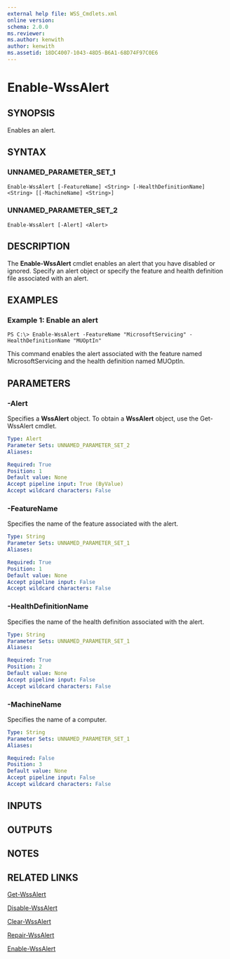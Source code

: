 ```yaml
---
external help file: WSS_Cmdlets.xml
online version: 
schema: 2.0.0
ms.reviewer:
ms.author: kenwith
author: kenwith
ms.assetid: 18DC4007-1043-48D5-B6A1-68D74F97C0E6
---
```


# Enable-WssAlert

## SYNOPSIS
Enables an alert.

## SYNTAX

### UNNAMED_PARAMETER_SET_1
```
Enable-WssAlert [-FeatureName] <String> [-HealthDefinitionName] <String> [[-MachineName] <String>]
```

### UNNAMED_PARAMETER_SET_2
```
Enable-WssAlert [-Alert] <Alert>
```

## DESCRIPTION
The **Enable-WssAlert** cmdlet enables an alert that you have disabled or ignored.
Specify an alert object or specify the feature and health definition file associated with an alert.

## EXAMPLES

### Example 1: Enable an alert
```
PS C:\> Enable-WssAlert -FeatureName "MicrosoftServicing" -HealthDefinitionName "MUOptIn"
```

This command enables the alert associated with the feature named MicrosoftServicing and the health definition named MUOptIn.

## PARAMETERS

### -Alert
Specifies a **WssAlert** object.
To obtain a **WssAlert** object, use the Get-WssAlert cmdlet.

```yaml
Type: Alert
Parameter Sets: UNNAMED_PARAMETER_SET_2
Aliases: 

Required: True
Position: 1
Default value: None
Accept pipeline input: True (ByValue)
Accept wildcard characters: False
```

### -FeatureName
Specifies the name of the feature associated with the alert.

```yaml
Type: String
Parameter Sets: UNNAMED_PARAMETER_SET_1
Aliases: 

Required: True
Position: 1
Default value: None
Accept pipeline input: False
Accept wildcard characters: False
```

### -HealthDefinitionName
Specifies the name of the health definition associated with the alert.

```yaml
Type: String
Parameter Sets: UNNAMED_PARAMETER_SET_1
Aliases: 

Required: True
Position: 2
Default value: None
Accept pipeline input: False
Accept wildcard characters: False
```

### -MachineName
Specifies the name of a computer.

```yaml
Type: String
Parameter Sets: UNNAMED_PARAMETER_SET_1
Aliases: 

Required: False
Position: 3
Default value: None
Accept pipeline input: False
Accept wildcard characters: False
```

## INPUTS

## OUTPUTS

## NOTES

## RELATED LINKS

[Get-WssAlert](./Get-WssAlert.md)

[Disable-WssAlert](./Disable-WssAlert.md)

[Clear-WssAlert](./Clear-WssAlert.md)

[Repair-WssAlert](./Repair-WssAlert.md)

[Enable-WssAlert](./Enable-WssAlert.md)

